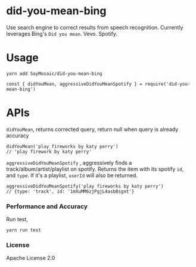# did-you-mean-bing
Use search engine to correct results from speech recognition. Currently leverages Bing's `Did you mean`. Vevo. Spotify.

# Usage
```
yarn add SayMosaic/did-you-mean-bing
```
```
const { didYouMean, aggressiveDidYouMeanSpotify } = require('did-you-mean-bing')
```

# APIs
`didYouMean`, returns corrected query, return null when query is already accuracy
```
didYouMean('play fireworks by katy perry')
// 'play firework by katy perry'
```
`aggressiveDidYouMeanSpotify` , aggressively finds a track/album/artist/playlist on spotify. Returns the item with its spotify `id`, and `type`. If it's a playlist, `userId` will also be returned.
```
aggressiveDidYouMeanSpotify('play fireworks by katy perry')
// {type: 'track', id: '1mXuMM6zjPgjL4asbBsgnt'}
```

### Performance and Accuracy
Run test,
```
yarn run test
```

### License
Apache License 2.0
